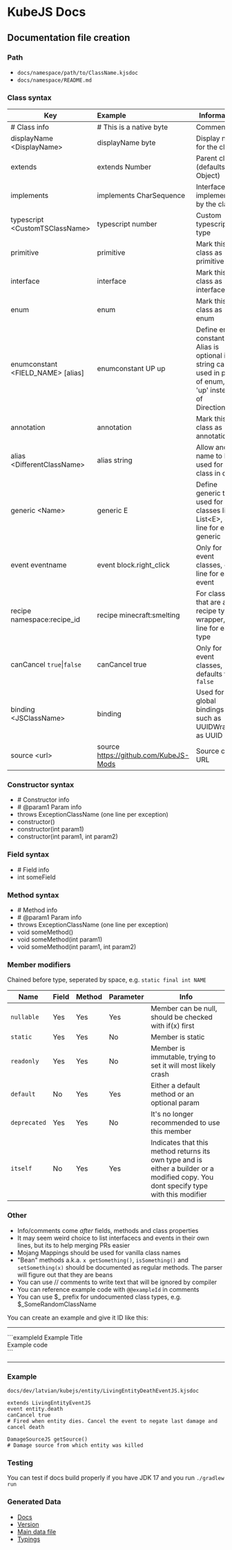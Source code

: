 # KubeJS Docs

## Documentation file creation

### Path

- `docs/namespace/path/to/ClassName.kjsdoc`
- `docs/namespace/README.md`

### Class syntax

| Key                                 | Example                               | Information                                                                                                       |
|-------------------------------------|:--------------------------------------|-------------------------------------------------------------------------------------------------------------------|
| \# Class info                       | \# This is a native byte              | Comment                                                                                                           |
| displayName \<DisplayName>          | displayName byte                      | Display name for the class                                                                                        |
| extends                             | extends Number                        | Parent class (defaults to Object)                                                                                 |
| implements                          | implements CharSequence               | Interfaces implemented by the class                                                                               |
| typescript \<CustomTSClassName>     | typescript number                     | Custom typescript type                                                                                            |
| primitive                           | primitive                             | Mark this class as primitive                                                                                      |
| interface                           | interface                             | Mark this class as interface                                                                                      |
| enum                                | enum                                  | Mark this class as enum                                                                                           |
| enumconstant \<FIELD_NAME> \[alias] | enumconstant UP up                    | Define enum constants. Alias is optional if string can be used in place of enum, e.g 'up' instead of Direction.UP |
| annotation                          | annotation                            | Mark this class as annotation                                                                                     |
| alias \<DifferentClassName>         | alias string                          | Allow another name to be used for this class in docs                                                              |
| generic \<Name>                     | generic E                             | Define generic type, used for classes like List\<E>, one line for each generic                                    |
| event eventname                     | event block.right_click               | Only for event classes, one line for each event                                                                   |
| recipe namespace:recipe_id          | recipe minecraft:smelting             | For classes that are a recipe type wrapper, one line for each type                                                |
| canCancel `true`&#124;`false`       | canCancel true                        | Only for event classes, defaults to `false`                                                                       | 
| binding \<JSClassName>              | binding                               | Used for global bindings such as UUIDWrapper as UUID                                                              |
| source \<url>                       | source https://github.com/KubeJS-Mods | Source code URL                                                                                                   |

### Constructor syntax

- \# Constructor info
- \# @param1 Param info
- throws ExceptionClassName (one line per exception)
- constructor()
- constructor(int param1)
- constructor(int param1, int param2)

### Field syntax

- \# Field info
- int someField

### Method syntax

- \# Method info
- \# @param1 Param info
- throws ExceptionClassName (one line per exception)
- void someMethod()
- void someMethod(int param1)
- void someMethod(int param1, int param2)

### Member modifiers

Chained before type, seperated by space, e.g. `static final int NAME`

| Name | Field | Method | Parameter | Info |
|---|---|---|---|---|
| `nullable` | Yes | Yes | Yes | Member can be null, should be checked with if(x) first |
| `static` | Yes | Yes | No | Member is static |
| `readonly` | Yes | Yes | No | Member is immutable, trying to set it will most likely crash |
| `default` | No | Yes | Yes | Either a default method or an optional param |
| `deprecated` | Yes | Yes | No | It's no longer recommended to use this member |
| `itself` | No | Yes | Yes | Indicates that this method returns its own type and is either a builder or a modified copy. You dont specify type with this modifier |

### Other

- Info/comments come *after* fields, methods and class properties
- It may seem weird choice to list interfacecs and events in their own lines, but its to help merging PRs easier
- Mojang Mappings should be used for vanilla class names
- "Bean" methods a.k.a. `x getSomething()`, `isSomething()` and `setSomething(x)` should be documented as regular methods. The parser will figure out that they are beans
- You can use // comments to write text that will be ignored by compiler
- You can reference example code with `@@exampleId` in comments
- You can use $_ prefix for undocumented class types, e.g. $_SomeRandomClassName

You can create an example and give it ID like this:

---

\```exampleId Example Title
<br>
Example code
<br>
\```

---

### Example

`docs/dev/latvian/kubejs/entity/LivingEntityDeathEventJS.kjsdoc`

```
extends LivingEntityEventJS
event entity.death
canCancel true
# Fired when entity dies. Cancel the event to negate last damage and cancel death

DamageSourceJS getSource()
# Damage source from which entity was killed
```

### Testing

You can test if docs build properly if you have JDK 17 and you run `./gradlew run`

### Generated Data

- [Docs](https://wiki.kubejs.com)
- [Version](https://wiki.kubejs.com/version.txt)
- [Main data file](https://wiki.kubejs.com/data.json)
- [Typings](https://wiki.kubejs.com/index.d.ts)